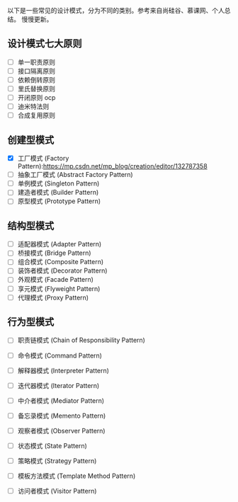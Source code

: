 以下是一些常见的设计模式，分为不同的类别。参考来自尚硅谷、慕课网、个人总结。
慢慢更新。
## 设计模式七大原则
- [ ] 单一职责原则
- [ ] 接口隔离原则
- [ ] 依赖倒转原则
- [ ] 里氏替换原则
- [ ] 开闭原则 ocp
- [ ] 迪米特法则
- [ ] 合成复用原则
## 创建型模式

- [x] 工厂模式 (Factory Pattern):https://mp.csdn.net/mp_blog/creation/editor/132787358
- [ ] 抽象工厂模式 (Abstract Factory Pattern)
- [ ] 单例模式 (Singleton Pattern)
- [ ] 建造者模式 (Builder Pattern)
- [ ] 原型模式 (Prototype Pattern)

## 结构型模式

- [ ] 适配器模式 (Adapter Pattern)
- [ ] 桥接模式 (Bridge Pattern)
- [ ] 组合模式 (Composite Pattern)
- [ ] 装饰者模式 (Decorator Pattern)
- [ ] 外观模式 (Facade Pattern)
- [ ] 享元模式 (Flyweight Pattern)
- [ ] 代理模式 (Proxy Pattern)

## 行为型模式

- [ ] 职责链模式 (Chain of Responsibility Pattern)
- [ ] 命令模式 (Command Pattern)
- [ ] 解释器模式 (Interpreter Pattern)
- [ ] 迭代器模式 (Iterator Pattern)
- [ ] 中介者模式 (Mediator Pattern)
- [ ] 备忘录模式 (Memento Pattern)
- [ ] 观察者模式 (Observer Pattern)
- [ ] 状态模式 (State Pattern)
- [ ] 策略模式 (Strategy Pattern)
- [ ] 模板方法模式 (Template Method Pattern)
- [ ] 访问者模式 (Visitor Pattern)

